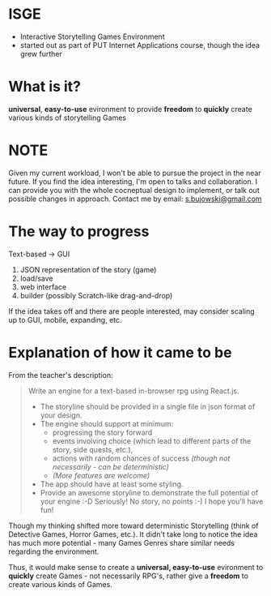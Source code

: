 # ISGE
- Interactive Storytelling Games Environment
- started out as part of PUT Internet Applications course, though the idea grew further

# What is it?
**universal**, **easy-to-use** evironment to provide **freedom** to **quickly** create various kinds of storytelling Games

# NOTE
Given my current workload, I won't be able to pursue the project in the near future. If you find the idea interesting, I'm open to talks and collaboration. I can provide you with the whole cocneptual design to implement, or talk out possible changes in approach. Contact me by email: s.bujowski@gmail.com

# The way to progress
Text-based -> GUI

1. JSON representation of the story (game)
2. load/save
3. web interface
4. builder (possibly Scratch-like drag-and-drop)

If the idea takes off and there are people interested, may consider scaling up to GUI, mobile, expanding, etc.

# Explanation of how it came to be
From the teacher's description:

> Write an engine for a text-based in-browser rpg using React.js.
> - The storyline should be provided in a single file in json format of your design.
> - The engine should support at minimum:
>	  - progressing the story forward
>	  - events involving choice (which lead to different parts of the story, side quests, etc.),
>	  - actions with random chances of success *(though not necessarily - can be deterministic)*
>	  - *(More features are welcome)*
> - The app should have at least some styling.
> - Provide an awesome storyline to demonstrate the full potential of your engine :-D Seriously! No story, no points :-) I hope you’ll have fun!

Though my thinking shifted more toward deterministic Storytelling (think of Detective Games, Horror Games, etc.). It didn't take long to notice the idea has much more potential - many Games Genres share similar needs regarding the environment.

Thus, it would make sense to create a **universal, easy-to-use** evironment to **quickly** create Games - not necessarily RPG's, rather give a **freedom** to create various kinds of Games.
